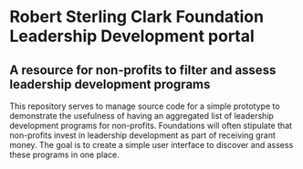 # Robert Sterling Clark Foundation Leadership Development portal
## A resource for non-profits to filter and assess leadership development programs

This repository serves to manage source code for a simple prototype to demonstrate the usefulness of having an aggregated list of leadership development programs for non-profits.  Foundations will often stipulate that non-profits invest in leadership development as part of receiving grant money.  The goal is to create a simple user interface to discover and assess these programs in one place.
